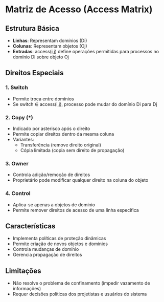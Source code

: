 # Matriz de Acesso (Access Matrix)

## Estrutura Básica
- **Linhas**: Representam domínios (Di)
- **Colunas**: Representam objetos (Oj)
- **Entradas**: access(i,j) define operações permitidas para processos no domínio Di sobre objeto Oj

## Direitos Especiais

### 1. Switch
- Permite troca entre domínios
- Se switch ∈ access(i,j), processo pode mudar do domínio Di para Dj

### 2. Copy (*)
- Indicado por asterisco após o direito
- Permite copiar direitos dentro da mesma coluna
- Variantes:
  - Transferência (remove direito original)
  - Cópia limitada (copia sem direito de propagação)

### 3. Owner
- Controla adição/remoção de direitos
- Proprietário pode modificar qualquer direito na coluna do objeto

### 4. Control
- Aplica-se apenas a objetos de domínio
- Permite remover direitos de acesso de uma linha específica

## Características
- Implementa políticas de proteção dinâmicas
- Permite criação de novos objetos e domínios
- Controla mudanças de domínio
- Gerencia propagação de direitos

## Limitações
- Não resolve o problema de confinamento (impedir vazamento de informações)
- Requer decisões políticas dos projetistas e usuários do sistema